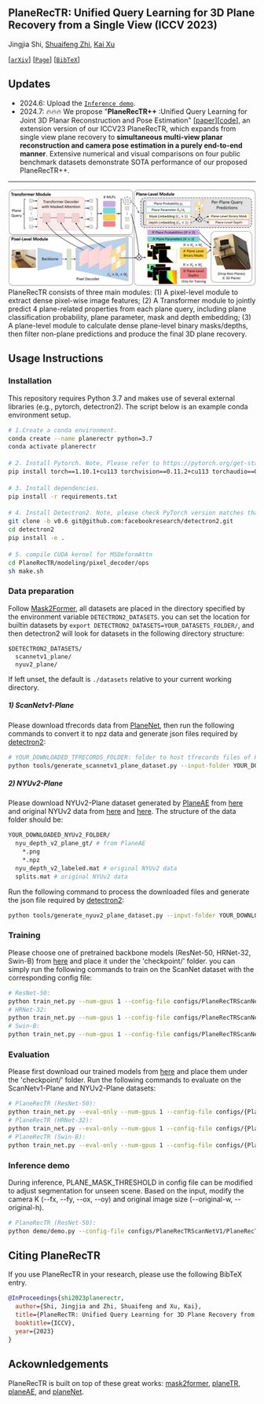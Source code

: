 ## PlaneRecTR: Unified Query Learning for 3D Plane Recovery from a Single View (ICCV 2023)

Jingjia Shi, [Shuaifeng Zhi](https://shuaifengzhi.com/), [Kai Xu](https://kevinkaixu.net/index.html)

[[`arXiv`](https://arxiv.org/abs/2307.13756v2)] [[`Page`](https://sjingjia.github.io/PlaneRecTR/)] [[`BibTeX`](#CitingPlaneRecTR)]


## Updates
- 2024.6: Upload the [`Inference demo`](#InferenceDemo).
- 2024.7: 🔥🔥🔥 We propose "**PlaneRecTR++** :Unified Query Learning for Joint 3D Planar Reconstruction and Pose Estimation" [[paper](https://arxiv.org/abs/2307.13756)][[code](https://github.com/SJingjia/PlaneRecTR-PP)], an extension version of our ICCV23 PlaneRecTR, which expands from single view plane recovery to **simultaneous multi-view planar reconstruction and camera pose estimation in a purely end-to-end manner**. Extensive numerical and visual comparisons on four public benchmark datasets demonstrate SOTA performance of our proposed PlaneRecTR++.

---


![model-architecture](figs/overview.png)
PlaneRecTR consists of three main modules: (1) A pixel-level module to extract dense  pixel-wise image features; (2) A Transformer module to jointly predict 4 plane-related properties from each plane query, including plane  classification probability, plane parameter, mask and depth embedding; (3) A plane-level module to calculate dense plane-level binary  masks/depths, then filter non-plane predictions and produce the final 3D plane recovery.




## Usage Instructions
### Installation
This repository requires Python 3.7 and makes use of several external libraries (e.g., pytorch, detectron2). The script below is an example conda environment setup.

```bash
# 1.Create a conda environment.
conda create --name planerectr python=3.7
conda activate planerectr

# 2. Install Pytorch. Note, Please refer to https://pytorch.org/get-started/locally/ to select the appropriate version. 
pip install torch==1.10.1+cu113 torchvision==0.11.2+cu113 torchaudio==0.10.1+cu113 -f https://download.pytorch.org/whl/cu113/torch_stable.html

# 3. Install dependencies.
pip install -r requirements.txt

# 4. Install Detectron2. Note, please check PyTorch version matches that is required by Detectron2.
git clone -b v0.6 git@github.com:facebookresearch/detectron2.git
cd detectron2
pip install -e .

# 5. compile CUDA kernel for MSDeformAttn
cd PlaneRecTR/modeling/pixel_decoder/ops
sh make.sh
```

### Data preparation
Follow [Mask2Former](https://github.com/facebookresearch/Mask2Former), all datasets are placed in the directory specified by the environment variable `DETECTRON2_DATASETS`. you can set the location for builtin datasets by `export DETECTRON2_DATASETS=YOUR_DATASETS_FOLDER/`, and then detectron2 will look for datasets in the following directory structure:
```
$DETECTRON2_DATASETS/
  scannetv1_plane/
  nyuv2_plane/
```
If left unset, the default is `./datasets` relative to your current working directory.

##### 1) ScanNetv1-Plane
Please download tfrecords data from [PlaneNet](https://github.com/art-programmer/PlaneNet), then run the following commands to convert it to npz data and generate json files required by [detectron2](https://github.com/facebookresearch/detectron2):
```bash
# YOUR_DOWNLOADED_TFRECORDS_FOLDER: folder to host tfrecords files of PlaneNet.
python tools/generate_scannetv1_plane_dataset.py --input-folder YOUR_DOWNLOADED_TFRECORDS_FOLDER/ --output-folder $DETECTRON2_DATASETS
```

<!-- Change line 113 of ./PlaneRecTR/data/datasets/register_scannetv1_plane.py as follows:
```python
_root = "[YOUR_OUTPUT_FOLDER]"
``` -->
##### 2) NYUv2-Plane
Please download NYUv2-Plane dataset generated by [PlaneAE](https://github.com/svip-lab/PlanarReconstruction) from [here](https://drive.google.com/open?id=1WxmpmZzD5TazozizzIVE31jsVgvJAiRu) and original NYUv2 data from [here](http://horatio.cs.nyu.edu/mit/silberman/nyu_depth_v2/nyu_depth_v2_labeled.mat) and [here](http://horatio.cs.nyu.edu/mit/silberman/indoor_seg_sup/splits.mat). The structure of the data folder should be:
```bash
YOUR_DOWNLOADED_NYUv2_FOLDER/
  nyu_depth_v2_plane_gt/ # from PlaneAE
    *.png
    *.npz
  nyu_depth_v2_labeled.mat # original NYUv2 data
  splits.mat # original NYUv2 data
```
Run the following command to process the downloaded files and generate the json file required by [detectron2](https://github.com/facebookresearch/detectron2):
```bash
python tools/generate_nyuv2_plane_dataset.py --input-folder YOUR_DOWNLOADED_NYUv2_FOLDER/ --output-folder $DETECTRON2_DATASETS
```
### Training
Please choose one of pretrained backbone models (ResNet-50, HRNet-32, Swin-B) from [here](https://drive.google.com/drive/folders/1kDRVGpNp1EkCLW7b77h4pEE5N4IfhKxc?usp=sharing) and place it under the 'checkpoint/' folder. you can simply run the following commands to train on the ScanNet dataset with the corresponding config file:
```bash
# ResNet-50:
python train_net.py --num-gpus 1 --config-file configs/PlaneRecTRScanNetV1/PlaneRecTR_R50_bs16_50ep.yaml
# HRNet-32: 
python train_net.py --num-gpus 1 --config-file configs/PlaneRecTRScanNetV1/hrnet/PlaneRecTR_hrnet_w32_imagenet_pretrained.yaml
# Swin-B: 
python train_net.py --num-gpus 1 --config-file configs/PlaneRecTRScanNetV1/swin/PlaneRecTR_swin_base_384_bs16_50ep.yaml
```

### Evaluation
Please first download our trained models from [here](https://drive.google.com/drive/folders/138Jpu5YChOKhmMpYoTUHZHH9NRZBngnF?usp=sharing) and place them under the 'checkpoint/' folder. Run the following commands to evaluate on the ScanNetv1-Plane and NYUv2-Plane datasets:
```bash
# PlaneRecTR (ResNet-50): 
python train_net.py --eval-only --num-gpus 1 --config-file configs/{PlaneRecTRScanNetV1, PlaneRecTRNYUV2}/PlaneRecTR_R50_bs16_50ep.yaml MODEL.WEIGHTS checkpoint/PlaneRecTR_r50_pretrained.pth
# PlaneRecTR (HRNet-32):
python train_net.py --eval-only --num-gpus 1 --config-file configs/{PlaneRecTRScanNetV1, PlaneRecTRNYUV2}/hrnet/PlaneRecTR_hrnet_w32_imagenet_pretrained.yaml MODEL.WEIGHTS checkpoint/PlaneRecTR_hrnet32_pretrained.pth
# PlaneRecTR (Swin-B): 
python train_net.py --eval-only --num-gpus 1 --config-file configs/{PlaneRecTRScanNetV1, PlaneRecTRNYUV2}/swin/PlaneRecTR_swin_base_384_bs16_50ep.yaml MODEL.WEIGHTS checkpoint/PlaneRecTR_swinb_pretrained.pth 
```


### <a name="InferenceDemo"></a>Inference demo
During inference, PLANE_MASK_THRESHOLD in config file can be modified to adjust segmentation for unseen scene. Based on the input, modify the camera K (--fx, --fy, --ox, --oy) and original image size (--original-w, --original-h).
```bash
# PlaneRecTR (ResNet-50): 
python demo/demo.py --config-file configs/PlaneRecTRScanNetV1/PlaneRecTR_R50_demo.yaml --input demo/359_d2_image.png --output demo/test_result/ --fx 517.97 --fy 517.97 --ox 320 --oy 240
```




## <a name="CitingPlaneRecTR"></a>Citing PlaneRecTR

If you use PlaneRecTR in your research, please use the following BibTeX entry.

```BibTeX
@InProceedings{shi2023planerectr,
  author={Shi, Jingjia and Zhi, Shuaifeng and Xu, Kai},
  title={PlaneRecTR: Unified Query Learning for 3D Plane Recovery from a Single View}, 
  booktitle={ICCV},
  year={2023}
}
```

## Ackownledgements
PlaneRecTR is built on top of these great works: [mask2former](https://github.com/facebookresearch/Mask2Former), [planeTR](https://github.com/IceTTTb/PlaneTR3D), [planeAE](https://github.com/svip-lab/PlanarReconstruction), and [planeNet](https://github.com/art-programmer/PlaneNet).

